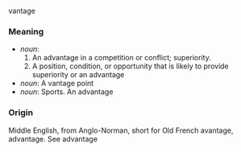 vantage
### Meaning
+ _noun_:
   1. An advantage in a competition or conflict; superiority.
   2. A position, condition, or opportunity that is likely to provide superiority or an advantage
+ _noun_: A vantage point
+ _noun_: Sports. An advantage

### Origin

Middle English, from Anglo-Norman, short for Old French avantage, advantage. See advantage

